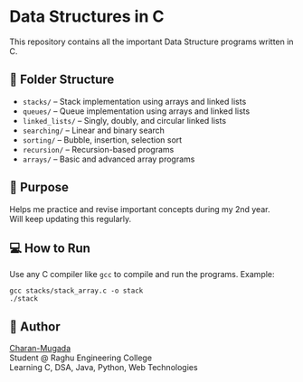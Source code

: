 # Data Structures in C

This repository contains all the important Data Structure programs written in C.

## 📁 Folder Structure

- `stacks/` – Stack implementation using arrays and linked lists  
- `queues/` – Queue implementation using arrays and linked lists  
- `linked_lists/` – Singly, doubly, and circular linked lists  
- `searching/` – Linear and binary search  
- `sorting/` – Bubble, insertion, selection sort  
- `recursion/` – Recursion-based programs  
- `arrays/` – Basic and advanced array programs

## 🧠 Purpose
Helps me practice and revise important concepts during my 2nd year.  
Will keep updating this regularly.

## 💻 How to Run
Use any C compiler like `gcc` to compile and run the programs. Example:
```
gcc stacks/stack_array.c -o stack
./stack
```
## 🔗 Author

[Charan-Mugada](https://github.com/Charan-Mugada)  
Student @ Raghu Engineering College  
Learning C, DSA, Java, Python, Web Technologies 

